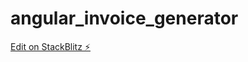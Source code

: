 # angular_invoice_generator

[Edit on StackBlitz ⚡️](https://stackblitz.com/edit/angular-movie-read-load-json-sample-eg-f5xfdu)